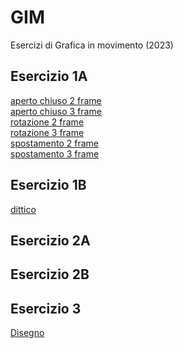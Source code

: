 # GIM
Esercizi di Grafica in movimento (2023)

## Esercizio 1A
<!--[acceso sento 2 frame](Esercizio_1A/acceso_spento_2.html)<br>
[acceso sento 2 frame](Esercizio_1A/acceso_spento_2.html)<br>-->
[aperto chiuso 2 frame](Esercizio_1A/aperto_chiuso_2.html)<br>
[aperto chiuso 3 frame](Esercizio_1A/aperto_chiuso_3.html)<br>
[rotazione 2 frame](Esercizio_1A/rotazione_2.html)<br>
[rotazione 3 frame](Esercizio_1A/rotazione_3.html)<br>
[spostamento 2 frame](Esercizio_1A/spostamento_2.html)<br>
[spostamento 3 frame](Esercizio_1A/spostamento_3.html)<br>

## Esercizio 1B
[dittico](Esercizio_1B/indexL.html)<br>

## Esercizio 2A
## Esercizio 2B

## Esercizio 3
[Disegno](Esercizio_3/1_disegno/index.html)<br>





